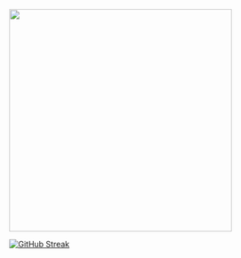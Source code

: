 <img align="center" width="400" src="https://github-readme-stats.vercel.app/api?username=Jervis-cd&theme=transparent&include_all_commits=true&show_icons=true&hide_border=true" />

[![GitHub Streak](https://streak-stats.demolab.com?user=Jervis-cd&theme=github-light&hide_longest_streak=true)](https://git.io/streak-stats)